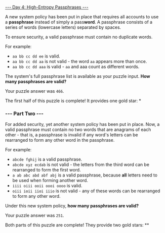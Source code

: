 [--- Day 4: High-Entropy Passphrases ---](https://adventofcode.com/2017/day/4)

A new system policy has been put in place that requires all accounts to use a **passphrase** instead of simply a pass**word**. A passphrase consists of a series of words (lowercase letters) separated by spaces.

To ensure security, a valid passphrase must contain no duplicate words.

For example:

  - `aa bb cc dd ee` is valid.
  - `aa bb cc dd aa` is not valid - the word `aa` appears more than once.
  - `aa bb cc dd aaa` is valid - `aa` and aaa count as different words.

The system's full passphrase list is available as your puzzle input. **How many passphrases are valid?**

Your puzzle answer was `466`.

The first half of this puzzle is complete! It provides one gold star: *

### --- Part Two ---

For added security, yet another system policy has been put in place. Now, a valid passphrase must contain no two words that are anagrams of each other - that is, a passphrase is invalid if any word's letters can be rearranged to form any other word in the passphrase.

For example:

  - `abcde fghij` is a valid passphrase.
  - `abcde xyz ecdab` is not valid - the letters from the third word can be rearranged to form the first word.
  - `a ab abc abd abf abj` is a valid passphrase, because **all** letters need to be used when forming another word.
  - `iiii oiii ooii oooi oooo` is valid.
  - `oiii ioii iioi iiio` is not valid - any of these words can be rearranged to form any other word.

Under this new system policy, **how many passphrases are valid?**

Your puzzle answer was `251`.

Both parts of this puzzle are complete! They provide two gold stars: **
